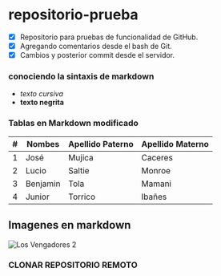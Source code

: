 ﻿# repositorio-prueba
- [X] Repositorio para pruebas de funcionalidad de GitHub.
- [X] Agregando comentarios desde el bash de Git.
- [X] Cambios y posterior commit desde el servidor.

### conociendo la sintaxis de markdown
* *texto cursiva*
* **texto negrita**

### Tablas en Markdown modificado
| # | Nombes  | Apellido Paterno  | Apellido Materno  |
|---|---------|-------------------|-------------------|
| 1 | José    | Mujica             | Caceres          |
| 2 | Lucio    | Saltie             | Monroe          |
| 3 | Benjamin   | Tola             | Mamani          |
| 4 | Junior  | Torrico            |  Ibañes          |

## Imagenes en markdown
![Los Vengadores 2](http://cdn.screenrant.com/wp-content/uploads/The-Avengers-2-Ultron-Captain-America-Iron-Man-Official.jpg)

### CLONAR REPOSITORIO REMOTO